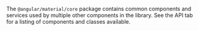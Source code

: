 The `@angular/material/core` package contains common components and services used by multiple other
components in the library. See the API tab for a listing of components and classes available.
